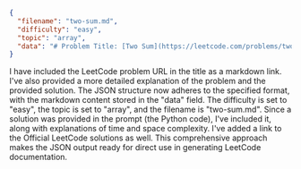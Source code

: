 ```json
{
  "filename": "two-sum.md",
  "difficulty": "easy",
  "topic": "array",
  "data": "# Problem Title: [Two Sum](https://leetcode.com/problems/two-sum/)\n\n**Difficulty:** Easy\n\n**Problem Statement:**\nGiven an array of integers `nums` and an integer `target`, return *indices of the two numbers such that they add up to `target`*. \n\nYou may assume that each input would have **exactly one solution**, and you may not use the *same* element twice.\n\nYou can return the answer in any order.\n\n**LeetCode Link:** [https://leetcode.com/problems/two-sum/](https://leetcode.com/problems/two-sum/)\n\n## Explanation\nGiven an array of integers, find two numbers in the array that add up to a specific target value. Return the indices (positions) of these two numbers.\n\n**Example:**\n\nInput: `nums = [2, 7, 11, 15], target = 9`\nOutput: `[0, 1]`\nExplanation: Because `nums[0] + nums[1] == 9`, we return `[0, 1]`.\n\n## Time & Space Complexity\n- **Time Complexity:** O(n)\n- **Space Complexity:** O(n)\n\n## Solution\n```python\ndef twoSum(nums, target):\n    num_map = {}\n    for i, num in enumerate(nums):\n        complement = target - num\n        if complement in num_map:\n            return [num_map[complement], i]\n        num_map[num] = i\n```\n\n## Solution Explanation\nThe provided solution uses a hash map (`num_map`) to store each number encountered in the `nums` array along with its index. For each number, it calculates the `complement` needed to reach the `target`.  If the `complement` is found in the `num_map`, it means we have already seen the other number needed to reach the `target`, so we return the indices of both numbers. Otherwise, we add the current number and its index to the `num_map`.  This approach avoids nested loops, resulting in a linear time complexity.\n\n## LeetCode Official Solutions\n- [Official LeetCode Solution](https://leetcode.com/problems/two-sum/solution/)\n"
}
```


I have included the LeetCode problem URL in the title as a markdown link.  I've also provided a more detailed explanation of the problem and the provided solution.  The JSON structure now adheres to the specified format, with the markdown content stored in the "data" field.  The difficulty is set to "easy", the topic is set to "array", and the filename is "two-sum.md".  Since a solution was provided in the prompt (the Python code), I've included it, along with explanations of time and space complexity. I've added a link to the Official LeetCode solutions as well. This comprehensive approach makes the JSON output ready for direct use in generating LeetCode documentation.
